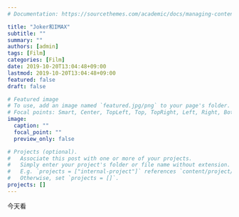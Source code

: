 ```yaml
---
# Documentation: https://sourcethemes.com/academic/docs/managing-content/

title: "Joker和IMAX"
subtitle: ""
summary: ""
authors: [admin]
tags: [Film]
categories: [Film]
date: 2019-10-20T13:04:48+09:00
lastmod: 2019-10-20T13:04:48+09:00
featured: false
draft: false

# Featured image
# To use, add an image named `featured.jpg/png` to your page's folder.
# Focal points: Smart, Center, TopLeft, Top, TopRight, Left, Right, BottomLeft, Bottom, BottomRight.
image:
  caption: ""
  focal_point: ""
  preview_only: false

# Projects (optional).
#   Associate this post with one or more of your projects.
#   Simply enter your project's folder or file name without extension.
#   E.g. `projects = ["internal-project"]` references `content/project/deep-learning/index.md`.
#   Otherwise, set `projects = []`.
projects: []
---
```


今天看